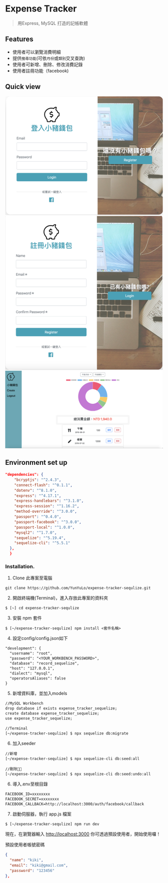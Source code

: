 # Expense Tracker
 > 用Express, MySQL 打造的記帳軟體

## Features
- 使用者可以瀏覽消費明細
- 提供`搜尋功能`(可依`月份`或`類別`交叉查詢)
- 使用者可新增、刪除、修改消費記錄
- 使用者註冊功能（facebook)

## Quick view

![login page](https://raw.githubusercontent.com/YunYuLo/expense-tracker-sequlize/master/public/img/login.png)
![register page](https://raw.githubusercontent.com/YunYuLo/expense-tracker-sequlize/master/public/img/register.png)
![main page](https://raw.githubusercontent.com/YunYuLo/expense-tracker-sequlize/master/public/img/main.png)



## Environment set up
```json
"dependencies": {
    "bcryptjs": "^2.4.3",
    "connect-flash": "^0.1.1",
    "dotenv": "^8.1.0",
    "express": "^4.17.1",
    "express-handlebars": "^3.1.0",
    "express-session": "^1.16.2",
    "method-override": "^3.0.0",
    "passport": "^0.4.0",
    "passport-facebook": "^3.0.0",
    "passport-local": "^1.0.0",
    "mysql2": "^1.7.0",
    "sequelize": "^5.19.4",
    "sequelize-cli": "^5.5.1"
  },
  }
```

### Installation.
1. Clone 此專案至電腦

```
git clone https://github.com/YunYuLo/expense-tracker-sequlize.git
```

2. 開啟終端機(Terminal)，進入存放此專案的資料夾

```
$ [~] cd expense-tracker-sequlize
```

3. 安裝 npm 套件

```
$ [~/expense-tracker-sequlize] npm install <套件名稱>
```

4. 設定config/config.json如下
```
"development": {
  "username": "root",
  "password": "<YOUR_WORKBENCH_PASSWORD>",
  "database": "record_sequelize",
  "host": "127.0.0.1",
  "dialect": "mysql",
  "operatorsAliases": false
}
```

5. 新增資料庫，並加入models
```
//MySQL Workbench
drop database if exists expense_tracker_sequelize;
create database expense_tracker_sequelize;
use expense_tracker_sequelize;

//Terminal
[~/expense-tracker-sequlize] $ npx sequelize db:migrate
```

6. 加入seeder
```
//新增
[~/expense-tracker-sequlize] $ npx sequelize-cli db:seed:all

//刪除
[~/expense-tracker-sequlize] $ npx sequelize-cli db:seed:undo:all
```

6. 導入.env至根目錄
```
FACEBOOK_ID=xxxxxxxx
FACEBOOK_SECRET=xxxxxxxx
FACEBOOK_CALLBACK=http://localhost:3000/auth/facebook/callback
```

7. 啟動伺服器，執行 app.js 檔案

```
$ [~/expense-tracker-sequlize] npm run dev
```

現在，在瀏覽器輸入 [http://localhost:3000](http://localhost:3000) 你可透過預設使用者，開始使用囉！

預設使用者帳號密碼
```json
{
  "name": "kiki",
  "email": "kiki@gmail.com",
  "password": "123456"
},

```

